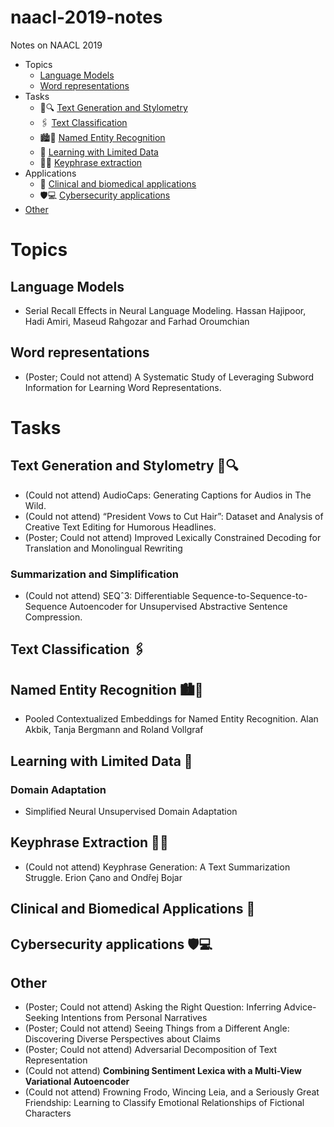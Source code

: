 # naacl-2019-notes
Notes on NAACL 2019

- Topics
  - [Language Models](#language-models)
  - [Word representations](#word-representations)
- Tasks
  - :memo::mag: [Text Generation and Stylometry](#text-generation-and-stylometry-memomag)
  - :paperclips: [Text Classification](#text-classification-paperclips)
  - :cityscape::boy: [Named Entity Recognition](#named-entity-recognition-cityscapeboy)
  - :bowling: [Learning with Limited Data](#learning-with-limited-data-bowling)
  - :key::book: [Keyphrase extraction](#keyphrase-extraction-keybook)
- Applications
  - :hospital: [Clinical and biomedical applications](#clinical-and-biomedical-applications-hospital)
  - :shield::computer: [Cybersecurity applications](#cybersecurity-applications-shieldcomputer)
- [Other](#other)

# Topics

## Language Models

- Serial Recall Effects in Neural Language Modeling. Hassan Hajipoor, Hadi Amiri, Maseud Rahgozar and Farhad Oroumchian

## Word representations

- (Poster; Could not attend) A Systematic Study of Leveraging Subword Information for Learning Word Representations.

# Tasks

## Text Generation and Stylometry :memo::mag:

- (Could not attend) AudioCaps: Generating Captions for Audios in The Wild. 
- (Could not attend) “President Vows to Cut <Taxes> Hair”: Dataset and Analysis of Creative Text Editing for Humorous Headlines.
- (Poster; Could not attend) Improved Lexically Constrained Decoding for Translation and Monolingual Rewriting
  
### Summarization and Simplification

- (Could not attend) SEQˆ3: Differentiable Sequence-to-Sequence-to-Sequence Autoencoder for Unsupervised Abstractive Sentence Compression.

  
## Text Classification :paperclips:

## Named Entity Recognition :cityscape::boy:

- Pooled Contextualized Embeddings for Named Entity Recognition. Alan Akbik, Tanja Bergmann and Roland Vollgraf

## Learning with Limited Data :bowling:

### Domain Adaptation

- Simplified Neural Unsupervised Domain Adaptation

## Keyphrase Extraction :key::book:

- (Could not attend) Keyphrase Generation: A Text Summarization Struggle. Erion Çano and Ondřej Bojar


## Clinical and Biomedical Applications :hospital:

## Cybersecurity applications :shield::computer:

## Other

- (Poster; Could not attend) Asking the Right Question: Inferring Advice-Seeking Intentions from Personal Narratives
- (Poster; Could not attend) Seeing Things from a Different Angle: Discovering Diverse Perspectives about Claims
- (Poster; Could not attend) Adversarial Decomposition of Text Representation
- (Could not attend) **Combining Sentiment Lexica with a Multi-View Variational Autoencoder**
- (Could not attend) Frowning Frodo, Wincing Leia, and a Seriously Great Friendship: Learning to Classify Emotional Relationships of Fictional Characters




